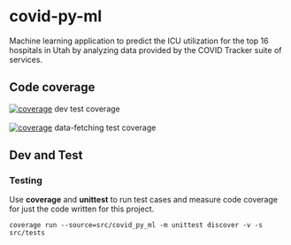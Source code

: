 # covid-py-ml

Machine learning application to predict the ICU utilization for the top 16 hospitals in Utah by analyzing data provided by the COVID Tracker suite of services.

## Code coverage

[![coverage](https://git.swilsycloud.com/covid_tracker/apps/covid-py-ml/badges/dev/coverage.svg)](https://git.swilsycloud.com/covid_tracker/apps/covid-py-ml/badges/dev)
dev test coverage   
&nbsp;  
[![coverage](https://git.swilsycloud.com/covid_tracker/apps/covid-py-ml/badges/data-fetching/coverage.svg)](https://git.swilsycloud.com/covid_tracker/apps/covid-py-ml/badges/data-fetching)
data-fetching test coverage
  

## Dev and Test

### Testing 

Use __coverage__ and __unittest__ to run test cases and measure code coverage for just the code written for this project.  

`coverage run --source=src/covid_py_ml -m unittest discover -v -s src/tests`